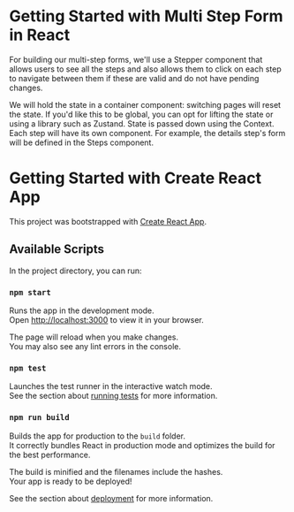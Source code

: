 # Getting Started with Multi Step Form in React

For building our multi-step forms, we'll use a Stepper component that allows users to see all the steps and also allows them to click on each step to navigate between them if these are valid and do not have pending changes.

We will hold the state in a container component: switching pages will reset the state. If you'd like this to be global, you can opt for lifting the state or using a library such as Zustand.
State is passed down using the Context. 
Each step will have its own component. For example, the details step's form will be defined in the Steps component. 

# Getting Started with Create React App

This project was bootstrapped with [Create React App](https://github.com/facebook/create-react-app).

## Available Scripts

In the project directory, you can run:

### `npm start`

Runs the app in the development mode.\
Open [http://localhost:3000](http://localhost:3000) to view it in your browser.

The page will reload when you make changes.\
You may also see any lint errors in the console.

### `npm test`

Launches the test runner in the interactive watch mode.\
See the section about [running tests](https://facebook.github.io/create-react-app/docs/running-tests) for more information.

### `npm run build`

Builds the app for production to the `build` folder.\
It correctly bundles React in production mode and optimizes the build for the best performance.

The build is minified and the filenames include the hashes.\
Your app is ready to be deployed!

See the section about [deployment](https://facebook.github.io/create-react-app/docs/deployment) for more information.

